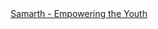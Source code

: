 

<div align=center><a href="https://samarthtmsl.github.io/">Samarth - Empowering the Youth</a></div>

